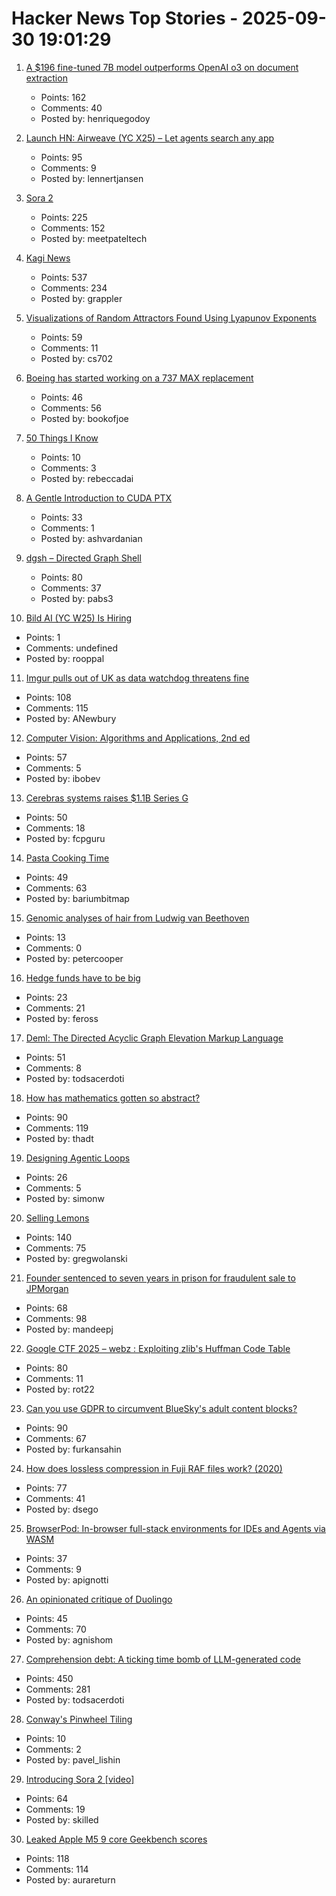 # Hacker News Top Stories - 2025-09-30 19:01:29

1. [A $196 fine-tuned 7B model outperforms OpenAI o3 on document extraction](https://arxiv.org/abs/2509.22906)
   - Points: 162
   - Comments: 40
   - Posted by: henriquegodoy

2. [Launch HN: Airweave (YC X25) – Let agents search any app](https://github.com/airweave-ai/airweave)
   - Points: 95
   - Comments: 9
   - Posted by: lennertjansen

3. [Sora 2](https://openai.com/index/sora-2/)
   - Points: 225
   - Comments: 152
   - Posted by: meetpateltech

4. [Kagi News](https://blog.kagi.com/kagi-news)
   - Points: 537
   - Comments: 234
   - Posted by: grappler

5. [Visualizations of Random Attractors Found Using Lyapunov Exponents](https://paulbourke.net/fractals/lyapunov/)
   - Points: 59
   - Comments: 11
   - Posted by: cs702

6. [Boeing has started working on a 737 MAX replacement](https://www.wsj.com/business/airlines/boeing-has-started-working-on-a-737-max-replacement-40a110df)
   - Points: 46
   - Comments: 56
   - Posted by: bookofjoe

7. [50 Things I Know](https://rebeccadai.substack.com/p/50-things-i-know)
   - Points: 10
   - Comments: 3
   - Posted by: rebeccadai

8. [A Gentle Introduction to CUDA PTX](https://philipfabianek.com/posts/cuda-ptx-introduction/)
   - Points: 33
   - Comments: 1
   - Posted by: ashvardanian

9. [dgsh – Directed Graph Shell](https://www2.dmst.aueb.gr/dds/sw/dgsh/)
   - Points: 80
   - Comments: 37
   - Posted by: pabs3

10. [Bild AI (YC W25) Is Hiring](https://www.ycombinator.com/companies/bild-ai/jobs/m2ilR5L-founding-engineer-applied-ai)
   - Points: 1
   - Comments: undefined
   - Posted by: rooppal

11. [Imgur pulls out of UK as data watchdog threatens fine](https://www.express.co.uk/news/uk/2115228/image-site-imgur-pulls-out)
   - Points: 108
   - Comments: 115
   - Posted by: ANewbury

12. [Computer Vision: Algorithms and Applications, 2nd ed](https://szeliski.org/Book/)
   - Points: 57
   - Comments: 5
   - Posted by: ibobev

13. [Cerebras systems raises $1.1B Series G](https://www.cerebras.ai/press-release/series-g)
   - Points: 50
   - Comments: 18
   - Posted by: fcpguru

14. [Pasta Cooking Time](https://www.jefftk.com/p/pasta-cooking-time)
   - Points: 49
   - Comments: 63
   - Posted by: bariumbitmap

15. [Genomic analyses of hair from Ludwig van Beethoven](https://www.cell.com/current-biology/fulltext/S0960-9822(23)00181-1)
   - Points: 13
   - Comments: 0
   - Posted by: petercooper

16. [Hedge funds have to be big](https://www.bloomberg.com/opinion/newsletters/2025-09-30/hedge-funds-have-to-be-big)
   - Points: 23
   - Comments: 21
   - Posted by: feross

17. [Deml: The Directed Acyclic Graph Elevation Markup Language](https://github.com/Mcmartelle/deml)
   - Points: 51
   - Comments: 8
   - Posted by: todsacerdoti

18. [How has mathematics gotten so abstract?](https://lcamtuf.substack.com/p/how-has-mathematics-gotten-so-abstract)
   - Points: 90
   - Comments: 119
   - Posted by: thadt

19. [Designing Agentic Loops](https://simonwillison.net/2025/Sep/30/designing-agentic-loops/)
   - Points: 26
   - Comments: 5
   - Posted by: simonw

20. [Selling Lemons](https://frankchimero.com/blog/2025/selling-lemons/)
   - Points: 140
   - Comments: 75
   - Posted by: gregwolanski

21. [Founder sentenced to seven years in prison for fraudulent sale to JPMorgan](https://www.cnn.com/2025/09/30/business/charlie-javice-frank-sentenced-jpmorgan-intl)
   - Points: 68
   - Comments: 98
   - Posted by: mandeepj

22. [Google CTF 2025 – webz : Exploiting zlib's Huffman Code Table](https://velog.io/@0range1337/CTF-Google-CTF-2025-webz-Exploiting-zlibs-Huffman-Code-Table-English)
   - Points: 80
   - Comments: 11
   - Posted by: rot22

23. [Can you use GDPR to circumvent BlueSky's adult content blocks?](https://shkspr.mobi/blog/2025/09/can-you-use-gdpr-to-circumvent-blueskys-adult-content-blocks/)
   - Points: 90
   - Comments: 67
   - Posted by: furkansahin

24. [How does lossless compression in Fuji RAF files work? (2020)](https://capnfabs.net/posts/fuji-raf-compression-algorithm/)
   - Points: 77
   - Comments: 41
   - Posted by: dsego

25. [BrowserPod: In-browser full-stack environments for IDEs and Agents via WASM](https://labs.leaningtech.com/blog/browserpod-annoucement)
   - Points: 37
   - Comments: 9
   - Posted by: apignotti

26. [An opinionated critique of Duolingo](https://isomorphism.xyz/blog/2025/duolingo/)
   - Points: 45
   - Comments: 70
   - Posted by: agnishom

27. [Comprehension debt: A ticking time bomb of LLM-generated code](https://codemanship.wordpress.com/2025/09/30/comprehension-debt-the-ticking-time-bomb-of-llm-generated-code/)
   - Points: 450
   - Comments: 281
   - Posted by: todsacerdoti

28. [Conway's Pinwheel Tiling](https://www.johndcook.com/blog/2025/09/25/conways-pinwheel-tiling/)
   - Points: 10
   - Comments: 2
   - Posted by: pavel_lishin

29. [Introducing Sora 2 [video]](https://www.youtube.com/watch?v=gzneGhpXwjU)
   - Points: 64
   - Comments: 19
   - Posted by: skilled

30. [Leaked Apple M5 9 core Geekbench scores](https://browser.geekbench.com/v6/cpu/14173685)
   - Points: 118
   - Comments: 114
   - Posted by: aurareturn

